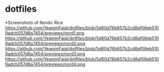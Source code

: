 # dotfiles

*Screenshots of Nordic Rice
https://github.com/YeaminFaiaj/dotfiles/blob/5d60d76b657b2cd8af08eb5109adcb057d8a7454/previews/nord1.png
https://github.com/YeaminFaiaj/dotfiles/blob/5d60d76b657b2cd8af08eb5109adcb057d8a7454/previews/nord2.png
https://github.com/YeaminFaiaj/dotfiles/blob/5d60d76b657b2cd8af08eb5109adcb057d8a7454/previews/nord3.png
https://github.com/YeaminFaiaj/dotfiles/blob/5d60d76b657b2cd8af08eb5109adcb057d8a7454/previews/nord4.png
